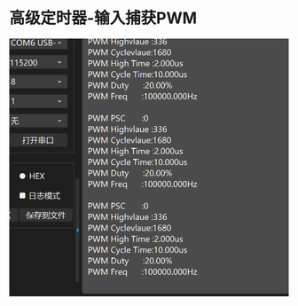 # 高级定时器-输入捕获PWM

![屏幕截图 2025-07-18 190633.png](https://raw.githubusercontent.com/hazy1k/My-drawing-bed/main/2025/07/18-19-07-02-屏幕截图%202025-07-18%20190633.png)
